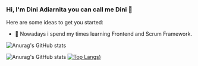 ### Hi, I'm Dini Adiarnita you can call me Dini 👋

<!--
**DiniAdiarnita/dini** is a ✨ _special_ ✨ repository because its `README.md` (this file) appears on your GitHub profile.
-->
Here are some ideas to get you started:

- 🌱 Nowadays i spend my times learning Frontend and Scrum Framework.
<!--- 🤔 I’m looking for help with ... -->
<!--- 💬 Ask me about ... -->
<!--- 📫 How to reach me: ... -->
<!--- 😄 Pronouns: ... -->
<!--- ⚡ Fun fact: ... -->

![Anurag's GitHub stats](https://github.com/DiniAdiarnita/iamdini/api?username=DiniAdiarnita&show_icons=true)

![Anurag's GitHub stats](https://github.com/DiniAdiarnita/iamdini/api?username=DiniAdiarnita&show_icons=true&theme=radical)
[![Top Langs](https://github.com/DiniAdiarnita/iamdini/api/top-langs/?username=DiniAdiarnita&layout=compact&theme=radical))](https://github.com/anuraghazra/github-readme-stats)

